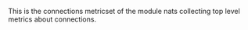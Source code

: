 This is the connections metricset of the module nats collecting top level metrics about connections.

